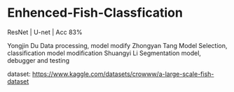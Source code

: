 # Enhenced-Fish-Classfication
ResNet | U-net | Acc 83%


Yongjin Du    Data processing, model modify
Zhongyan Tang Model Selection, classification model modification
Shuangyi Li   Segmentation model, debugger and testing

dataset: https://www.kaggle.com/datasets/crowww/a-large-scale-fish-dataset
